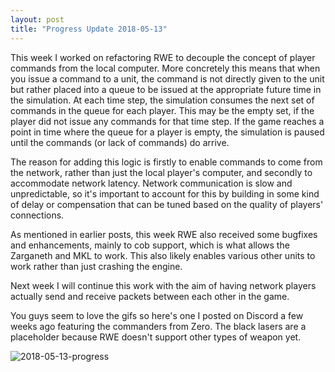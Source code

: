 ```yaml
---
layout: post
title: "Progress Update 2018-05-13"
---
```


This week I worked on refactoring RWE to decouple the concept of player commands from the local computer. More concretely this means that when you issue a command to a unit, the command is not directly given to the unit but rather placed into a queue to be issued at the appropriate future time in the simulation. At each time step, the simulation consumes the next set of commands in the queue for each player. This may be the empty set, if the player did not issue any commands for that time step. If the game reaches a point in time where the queue for a player is empty, the simulation is paused until the commands (or lack of commands) do arrive.

The reason for adding this logic is firstly to enable commands to come from the network, rather than just the local player's computer, and secondly to accommodate network latency. Network communication is slow and unpredictable, so it's important to account for this by building in some kind of delay or compensation that can be tuned based on the quality of players' connections.

As mentioned in earlier posts, this week RWE also received some bugfixes and enhancements, mainly to cob support, which is what allows the Zarganeth and MKL to work. This also likely enables various other units to work rather than just crashing the engine.

Next week I will continue this work with the aim of having network players actually send and receive packets between each other in the game.

You guys seem to love the gifs so here's one I posted on Discord a few weeks ago featuring the commanders from Zero. The black lasers are a placeholder because RWE doesn't support other types of weapon yet.

![2018-05-13-progress](/pics/zero.gif)
